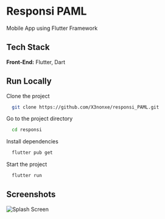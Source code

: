 
# Responsi PAML
Mobile App using Flutter Framework

## Tech Stack
**Front-End:** Flutter, Dart


## Run Locally

Clone the project

```bash
  git clone https://github.com/X3nonxe/responsi_PAML.git
```

Go to the project directory

```bash
  cd responsi
```

Install dependencies

```bash
  flutter pub get

```

Start the project

```bash
  flutter run
```


## Screenshots

![Splash Screen](https://github.com/468x300?user-attachments/assets/1672b770-da29-40a8-8d0a-06025db2c327)


